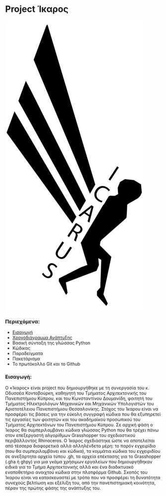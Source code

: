 # Project Ίκαρος

![Icarus Logo](/Graphics/Logo/Logo.png)

### Περιεχόμενα:

* 	[Εισαγωγή](#Εισαγωγή)
* 	[Χρονοδιάγραμμα Ανάπτυξης](https://github.com/IcarusCode/Grasshopper/blob/master/Documentation/Greek/02_%CE%A7%CF%81%CE%BF%CE%BD%CE%BF%CE%B4%CE%B9%CE%AC%CE%B3%CF%81%CE%B1%CE%BC%CE%BC%CE%B1_%CE%91%CE%BD%CE%AC%CF%80%CF%84%CF%85%CE%BE%CE%B7%CF%82.md)
* 	Βασική σύνταξη της γλώσσας Python
* 	Κώδικας
* 	Παραδείγματα
* 	Πακετάρισμα
* 	To πρωτόκολλο Git και το Github



### Εισαγωγή:

Ο «Ίκαρος» είναι project που δημιουργήθηκε με τη συνεργασία του κ. Οδυσσέα Κοντοβούρκη, καθηγητή του Τμήματος Αρχιτεκτονικής του Πανεπιστήμιου Κύπρου, και του Κωνσταντίνου Δουμανίδη, φοιτητή του Τμήματος Ηλεκτρολόγων Μηχανικών και Μηχανικών Υπολογιστών του Αριστοτέλειου Πανεπιστήμιου Θεσσαλονίκης. Στόχος του Ίκαρου είναι να προσφέρει τις βάσεις για την εύκολη συγγραφή κώδικα που θα εξυπηρετεί τις εργασίες των φοιτητών και του ακαδημαϊκού προσωπικού του Τμήματος Αρχιτεκτόνων του Πανεπιστήμιου Κύπρου. Σε αρχική φάση ο Ίκαρος θα συμπεριλαμβάνει κώδικα γλώσσας Python που θα τρέχει πάνω στον επεξεργαστή αλγορίθμων Grasshopper του σχεδιαστικού περιβάλλοντος Rhinoceros. Ο Ίκαρος σχεδιάστηκε ώστε να αποτελείται από τέσσερα διαφορετικά αλλά αλληλένδετα μέρη: το παρόν εγχειρίδιο (που θα συμπεριλαμβάνει και κώδικα), τα κομμάτια κώδικα του εγχειριδίου σε ανεξάρτητα αρχεία τύπου .gh, τα αρχεία επέκτασης για το Grasshopper (.gha ή ghpy) για μια γκάμα χρήσιμων εργαλείων που δημιουργήθηκαν ειδικά για το Τμήμα Αρχιτεκτονικής αλλά και ένα διαδικτυακό εναποθετήριο ανοιχτού κώδικα στην πλατφόρμα Github. Σκοπός του Ίκαρου είναι να κατασκευαστεί με τρόπο που να προσφέρει τη δυνατότητα συνεχούς βελτίωση και εξέλιξη του, από την πανεπιστημιακή κοινότητα, πέραν της πρώτης φάσης της ανάπτυξης του. 
